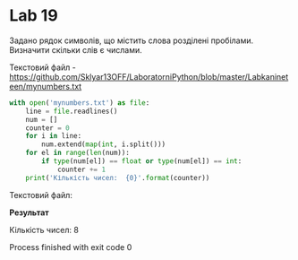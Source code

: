 # Lab 19

Задано рядок символів, що містить слова розділені пробілами. Визначити скільки слів є числами.

Текстовий файл - https://github.com/Sklyar13OFF/LaboratorniPython/blob/master/Labkanineteen/mynumbers.txt
```python
with open('mynumbers.txt') as file:
    line = file.readlines()
    num = []
    counter = 0
    for i in line:
        num.extend(map(int, i.split()))
    for el in range(len(num)):
        if type(num[el]) == float or type(num[el]) == int:
            counter += 1
    print('Кількість чисел:  {0}'.format(counter))
```
Текстовий файл:

**Результат**

Кількість чисел:  8


Process finished with exit code 0
